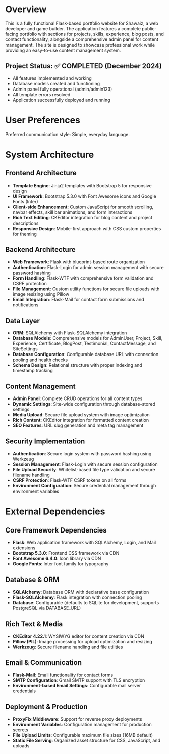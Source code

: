 # Overview

This is a fully functional Flask-based portfolio website for Shawaiz, a web developer and game builder. The application features a complete public-facing portfolio with sections for projects, skills, experience, blog posts, and contact functionality, alongside a comprehensive admin panel for content management. The site is designed to showcase professional work while providing an easy-to-use content management system.

## Project Status: ✅ COMPLETED (December 2024)
- All features implemented and working
- Database models created and functioning
- Admin panel fully operational (admin/admin123)
- All template errors resolved
- Application successfully deployed and running

# User Preferences

Preferred communication style: Simple, everyday language.

# System Architecture

## Frontend Architecture
- **Template Engine**: Jinja2 templates with Bootstrap 5 for responsive design
- **UI Framework**: Bootstrap 5.3.0 with Font Awesome icons and Google Fonts (Inter)
- **Client-side Enhancement**: Custom JavaScript for smooth scrolling, navbar effects, skill bar animations, and form interactions
- **Rich Text Editing**: CKEditor integration for blog content and project descriptions
- **Responsive Design**: Mobile-first approach with CSS custom properties for theming

## Backend Architecture
- **Web Framework**: Flask with blueprint-based route organization
- **Authentication**: Flask-Login for admin session management with secure password hashing
- **Form Handling**: Flask-WTF with comprehensive form validation and CSRF protection
- **File Management**: Custom utility functions for secure file uploads with image resizing using Pillow
- **Email Integration**: Flask-Mail for contact form submissions and notifications

## Data Layer
- **ORM**: SQLAlchemy with Flask-SQLAlchemy integration
- **Database Models**: Comprehensive models for AdminUser, Project, Skill, Experience, Certificate, BlogPost, Testimonial, ContactMessage, and SiteSettings
- **Database Configuration**: Configurable database URL with connection pooling and health checks
- **Schema Design**: Relational structure with proper indexing and timestamp tracking

## Content Management
- **Admin Panel**: Complete CRUD operations for all content types
- **Dynamic Settings**: Site-wide configuration through database-stored settings
- **Media Upload**: Secure file upload system with image optimization
- **Rich Content**: CKEditor integration for formatted content creation
- **SEO Features**: URL slug generation and meta tag management

## Security Implementation
- **Authentication**: Secure login system with password hashing using Werkzeug
- **Session Management**: Flask-Login with secure session configuration
- **File Upload Security**: Whitelist-based file type validation and secure filename handling
- **CSRF Protection**: Flask-WTF CSRF tokens on all forms
- **Environment Configuration**: Secure credential management through environment variables

# External Dependencies

## Core Framework Dependencies
- **Flask**: Web application framework with SQLAlchemy, Login, and Mail extensions
- **Bootstrap 5.3.0**: Frontend CSS framework via CDN
- **Font Awesome 6.4.0**: Icon library via CDN
- **Google Fonts**: Inter font family for typography

## Database & ORM
- **SQLAlchemy**: Database ORM with declarative base configuration
- **Flask-SQLAlchemy**: Flask integration with connection pooling
- **Database**: Configurable (defaults to SQLite for development, supports PostgreSQL via DATABASE_URL)

## Rich Text & Media
- **CKEditor 4.22.1**: WYSIWYG editor for content creation via CDN
- **Pillow (PIL)**: Image processing for upload optimization and resizing
- **Werkzeug**: Secure filename handling and file utilities

## Email & Communication
- **Flask-Mail**: Email functionality for contact forms
- **SMTP Configuration**: Gmail SMTP support with TLS encryption
- **Environment-based Email Settings**: Configurable mail server credentials

## Deployment & Production
- **ProxyFix Middleware**: Support for reverse proxy deployments
- **Environment Variables**: Configuration management for production secrets
- **File Upload Limits**: Configurable maximum file sizes (16MB default)
- **Static File Serving**: Organized asset structure for CSS, JavaScript, and uploads